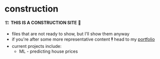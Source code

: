 # construction
🏗️
**THIS IS A CONSTRUCTION SITE** 🚧
* files that are not ready to show, but I'll show them anyway
* if you're after some more representative content 🕴️ head to my [portfolio](https://github.com/grumpyclimber/portfolio)
* current projects include: 
    * ML - predicting house prices 
